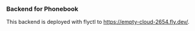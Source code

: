 ### Backend for Phonebook

This backend is deployed with flyctl to https://empty-cloud-2654.fly.dev/.
